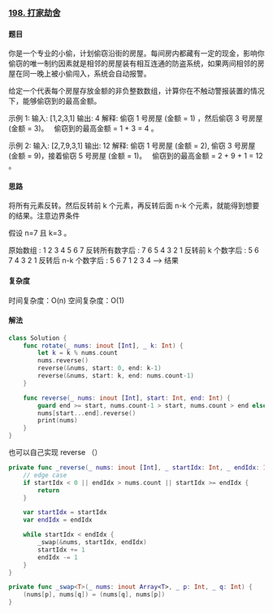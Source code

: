 ### [198. 打家劫舍](https://leetcode-cn.com/problems/house-robber/)

#### 题目

你是一个专业的小偷，计划偷窃沿街的房屋。每间房内都藏有一定的现金，影响你偷窃的唯一制约因素就是相邻的房屋装有相互连通的防盗系统，如果两间相邻的房屋在同一晚上被小偷闯入，系统会自动报警。

给定一个代表每个房屋存放金额的非负整数数组，计算你在不触动警报装置的情况下，能够偷窃到的最高金额。

示例 1:
输入: [1,2,3,1]
输出: 4
解释: 偷窃 1 号房屋 (金额 = 1) ，然后偷窃 3 号房屋 (金额 = 3)。
     偷窃到的最高金额 = 1 + 3 = 4 。

示例 2:
输入: [2,7,9,3,1]
输出: 12
解释: 偷窃 1 号房屋 (金额 = 2), 偷窃 3 号房屋 (金额 = 9)，接着偷窃 5 号房屋 (金额 = 1)。
     偷窃到的最高金额 = 2 + 9 + 1 = 12 。

#### 思路

将所有元素反转。然后反转前 k 个元素，再反转后面 n-k 个元素，就能得到想要的结果。注意边界条件

假设 n=7 且 k=3 。

原始数组                  : 1 2 3 4 5 6 7
反转所有数字后             : 7 6 5 4 3 2 1
反转前 k 个数字后          : 5 6 7 4 3 2 1
反转后 n-k 个数字后        : 5 6 7 1 2 3 4 --> 结果

#### 复杂度

时间复杂度：O(n)
空间复杂度：O(1)

#### 解法

```swift
class Solution {
    func rotate(_ nums: inout [Int], _ k: Int) {
        let k = k % nums.count
        nums.reverse()
        reverse(&nums, start: 0, end: k-1)
        reverse(&nums, start: k, end: nums.count-1)
    }

    func reverse(_ nums: inout [Int], start: Int, end: Int) {
        guard end >= start, nums.count-1 > start, nums.count > end else { return }
        nums[start...end].reverse()
        print(nums)
    }
}
```

也可以自己实现 reverse （）
```swift
private func _reverse(_ nums: inout [Int], _ startIdx: Int, _ endIdx: Int) {
    // edge case
    if startIdx < 0 || endIdx > nums.count || startIdx >= endIdx {
        return
    }

    var startIdx = startIdx
    var endIdx = endIdx

    while startIdx < endIdx {
        _swap(&nums, startIdx, endIdx)
        startIdx += 1
        endIdx -= 1
    }
}

private func _swap<T>(_ nums: inout Array<T>, _ p: Int, _ q: Int) {
    (nums[p], nums[q]) = (nums[q], nums[p])
}
```